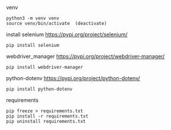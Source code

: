 venv

    python3 -m venv venv
    source venv/bin/activate  (deactivate)

install selenium 
https://pypi.org/project/selenium/

    pip install selenium

webdriver_manager
https://pypi.org/project/webdriver-manager/
 
    pip install webdriver-manager

python-dotenv
https://pypi.org/project/python-dotenv/
 
    pip install python-dotenv


requirements

    pip freeze > requirements.txt 
    pip install -r requirements.txt
    pip uninstall requirements.txt

